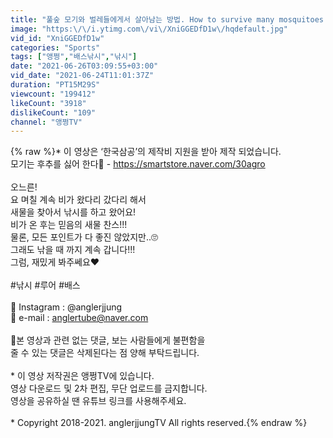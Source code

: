 ```yaml
---
title: "풀숲 모기와 벌레들에게서 살아남는 방법. How to survive many mosquitoes and bugs. 배스 낚시."
image: "https:\/\/i.ytimg.com\/vi\/XniGGEDfD1w\/hqdefault.jpg"
vid_id: "XniGGEDfD1w"
categories: "Sports"
tags: ["앵쩡","배스낚시","낚시"]
date: "2021-06-26T03:09:55+03:00"
vid_date: "2021-06-24T11:01:37Z"
duration: "PT15M29S"
viewcount: "199412"
likeCount: "3918"
dislikeCount: "109"
channel: "앵쩡TV"
---
```

{% raw %}* 이 영상은 ‘한국삼공’의 제작비 지원을 받아 제작 되었습니다.<br />모기는 후추를 싫어 한다🦟 -  <a rel="nofollow" target="blank" href="https://smartstore.naver.com/30agro">https://smartstore.naver.com/30agro</a><br /><br />오느른! <br />요 며칠 계속 비가 왔다리 갔다리 해서<br />새물을 찾아서 낚시를 하고 왔어요!<br />비가 온 후는 믿음의 새물 찬스!!!<br />물론, 모든 포인트가 다 좋진 않았지만..🙄<br />그래도 낚을 때 까지 계속 갑니다!!!<br />그럼, 재밌게 봐주쎄요❤️<br /><br />#낚시 #루어 #배스<br /><br />📸 Instagram : @anglerjjung <br />💌 e-mail : anglertube@naver.com<br /><br />🙏본 영상과 관련 없는 댓글, 보는 사람들에게 불편함을<br /> 줄 수 있는 댓글은 삭제된다는 점 양해 부탁드립니다.<br /><br />* 이 영상 저작권은 앵쩡TV에 있습니다. <br />영상 다운로드 및 2차 편집, 무단 업로드를 금지합니다. <br />영상을 공유하실 땐 유튜브 링크를 사용해주세요.<br /><br />* Copyright 2018-2021. anglerjjungTV All rights reserved.{% endraw %}
